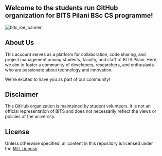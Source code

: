 ## Welcome to the students run GitHub organization for BITS Pilani BSc CS programme!

![bits_ioe_banner](https://github.com/bits-bsc-cs/.github/assets/121309701/3ddd9c19-2725-41fb-b35c-c673a7228938)

## About Us

This account serves as a platform for collaboration, code sharing, and project management among students, faculty, and staff of BITS Pilani. Here, we aim to foster a community of developers, researchers, and enthusiasts who are passionate about technology and innovation.

<!--
## How to Contribute

Whether you're a student working on a class project, a researcher conducting cutting-edge studies, or a faculty member leading a research group, you're welcome to contribute to our organization! Here are a few ways you can get involved:

- **Create Repositories**: Start a new project or contribute to existing ones. Share your code, research findings, or educational resources with the community.
- **Collaborate**: Work together with your peers and colleagues on shared projects. Use GitHub's collaboration features like Issues and Pull Requests to coordinate efforts and review changes.
- **Report Issues**: Encountered a bug or have an idea for improvement? Open an Issue in the respective repository, and let us know!
- **Contribute to Documentation**: Help improve our documentation by fixing errors, clarifying instructions, or adding new content.

Please review our [Contribution Guidelines](CONTRIBUTING.md) and [Code of Conduct](CODE_OF_CONDUCT.md) before getting started.

## Get in Touch

If you have any questions, suggestions, or feedback, feel free to reach out to us:

- **Email**: [Your University Email Address]
- **Slack**: [Slack Channel or Workspace Link]
- **Twitter**: [@YourUniversityHandle](https://twitter.com/YourUniversityHandle)

-->

We're excited to have you as part of our community!

## Disclaimer

This GitHub organization is maintained by student volunteers. It is not an official representation of BITS and does not necessarily reflect the views or policies of the university.

## License

Unless otherwise specified, all content in this repository is licensed under the [MIT License](LICENSE).
